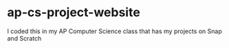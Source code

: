 # ap-cs-project-website

I coded this in my AP Computer Science class that has my projects on Snap and Scratch
